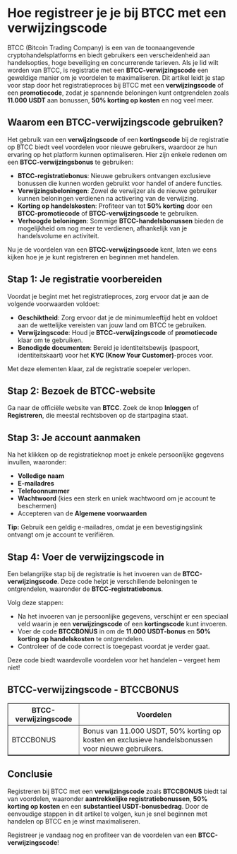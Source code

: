 <h1>Hoe registreer je je bij BTCC met een verwijzingscode</h1>
</header>

<section>
<p>BTCC (Bitcoin Trading Company) is een van de toonaangevende cryptohandelsplatforms en biedt gebruikers een verscheidenheid aan handelsopties, hoge beveiliging en concurrerende tarieven. Als je lid wilt worden van BTCC, is registratie met een <strong>BTCC-verwijzingscode</strong> een geweldige manier om je voordelen te maximaliseren. Dit artikel leidt je stap voor stap door het registratieproces bij BTCC met een <strong>verwijzingscode</strong> of een <strong>promotiecode</strong>, zodat je spannende beloningen kunt ontgrendelen zoals <strong>11.000 USDT</strong> aan bonussen, <strong>50% korting op kosten</strong> en nog veel meer.</p>
</section>

<section>
<h2>Waarom een BTCC-verwijzingscode gebruiken?</h2>
<p>Het gebruik van een <strong>verwijzingscode</strong> of een <strong>kortingscode</strong> bij de registratie op BTCC biedt veel voordelen voor nieuwe gebruikers, waardoor ze hun ervaring op het platform kunnen optimaliseren. Hier zijn enkele redenen om een <strong>BTCC-verwijzingsbonus</strong> te gebruiken:</p>
<ul>
<li><strong>BTCC-registratiebonus</strong>: Nieuwe gebruikers ontvangen exclusieve bonussen die kunnen worden gebruikt voor handel of andere functies.</li>
<li><strong>Verwijzingsbeloningen</strong>: Zowel de verwijzer als de nieuwe gebruiker kunnen beloningen verdienen na activering van de verwijzing.</li>
<li><strong>Korting op handelskosten</strong>: Profiteer van tot <strong>50% korting</strong> door een <strong>BTCC-promotiecode</strong> of <strong>BTCC-verwijzingscode</strong> te gebruiken.</li>
<li><strong>Verhoogde beloningen</strong>: Sommige <strong>BTCC-handelsbonussen</strong> bieden de mogelijkheid om nog meer te verdienen, afhankelijk van je handelsvolume en activiteit.</li>
</ul>
<p>Nu je de voordelen van een <strong>BTCC-verwijzingscode</strong> kent, laten we eens kijken hoe je je kunt registreren en beginnen met handelen.</p>
</section>

<section>
<h2>Stap 1: Je registratie voorbereiden</h2>
<p>Voordat je begint met het registratieproces, zorg ervoor dat je aan de volgende voorwaarden voldoet:</p>
<ul>
<li><strong>Geschiktheid</strong>: Zorg ervoor dat je de minimumleeftijd hebt en voldoet aan de wettelijke vereisten van jouw land om BTCC te gebruiken.</li>
<li><strong>Verwijzingscode</strong>: Houd je <strong>BTCC-verwijzingscode</strong> of <strong>promotiecode</strong> klaar om te gebruiken.</li>
<li><strong>Benodigde documenten</strong>: Bereid je identiteitsbewijs (paspoort, identiteitskaart) voor het <strong>KYC (Know Your Customer)</strong>-proces voor.</li>
</ul>
<p>Met deze elementen klaar, zal de registratie soepeler verlopen.</p>
</section>

<section>
<h2>Stap 2: Bezoek de BTCC-website</h2>
<p>Ga naar de officiële website van <strong>BTCC</strong>. Zoek de knop <strong>Inloggen</strong> of <strong>Registreren</strong>, die meestal rechtsboven op de startpagina staat.</p>
</section>

<section>
<h2>Stap 3: Je account aanmaken</h2>
<p>Na het klikken op de registratieknop moet je enkele persoonlijke gegevens invullen, waaronder:</p>
<ul>
<li><strong>Volledige naam</strong></li>
<li><strong>E-mailadres</strong></li>
<li><strong>Telefoonnummer</strong></li>
<li><strong>Wachtwoord</strong> (kies een sterk en uniek wachtwoord om je account te beschermen)</li>
<li>Accepteren van de <strong>Algemene voorwaarden</strong></li>
</ul>
<p><strong>Tip:</strong> Gebruik een geldig e-mailadres, omdat je een bevestigingslink ontvangt om je account te verifiëren.</p>
</section>

<section>
<h2>Stap 4: Voer de verwijzingscode in</h2>
<p>Een belangrijke stap bij de registratie is het invoeren van de <strong>BTCC-verwijzingscode</strong>. Deze code helpt je verschillende beloningen te ontgrendelen, waaronder de <strong>BTCC-registratiebonus</strong>.</p>
<p>Volg deze stappen:</p>
<ul>
<li>Na het invoeren van je persoonlijke gegevens, verschijnt er een speciaal veld waarin je een <strong>verwijzingscode</strong> of een <strong>kortingscode</strong> kunt invoeren.</li>
<li>Voer de code <strong>BTCCBONUS</strong> in om de <strong>11.000 USDT-bonus</strong> en <strong>50% korting op handelskosten</strong> te ontgrendelen.</li>
<li>Controleer of de code correct is toegepast voordat je verder gaat.</li>
</ul>
<p>Deze code biedt waardevolle voordelen voor het handelen – vergeet hem niet!</p>
</section>

<section>
<h2>BTCC-verwijzingscode - BTCCBONUS</h2>
<table border="1">
<thead>
<tr>
<th>BTCC-verwijzingscode</th>
<th>Voordelen</th>
</tr>
</thead>
<tbody>
<tr>
<td>BTCCBONUS</td>
<td>Bonus van 11.000 USDT, 50% korting op kosten en exclusieve handelsbonussen voor nieuwe gebruikers.</td>
</tr>
</tbody>
</table>
</section>

<section>
<h2>Conclusie</h2>
<p>Registreren bij BTCC met een <strong>verwijzingscode</strong> zoals <strong>BTCCBONUS</strong> biedt tal van voordelen, waaronder <strong>aantrekkelijke registratiebonussen</strong>, <strong>50% korting op kosten</strong> en een <strong>substantieel USDT-bonusbedrag</strong>. Door de eenvoudige stappen in dit artikel te volgen, kun je snel beginnen met handelen op BTCC en je winst maximaliseren.</p>
<p>Registreer je vandaag nog en profiteer van de voordelen van een <strong>BTCC-verwijzingscode</strong>!</p>
</section>
</article>
</body>
</html>
